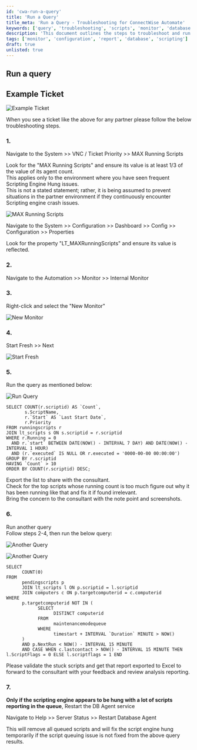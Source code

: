 ```yaml
---
id: 'cwa-run-a-query'
title: 'Run a Query'
title_meta: 'Run a Query - Troubleshooting for ConnectWise Automate'
keywords: ['query', 'troubleshooting', 'scripts', 'monitor', 'database']
description: 'This document outlines the steps to troubleshoot and run queries in ConnectWise Automate, specifically focusing on managing running scripts and addressing scripting engine issues. It includes detailed instructions on navigating the system, running specific SQL queries, and exporting results for further analysis.'
tags: ['monitor', 'configuration', 'report', 'database', 'scripting']
draft: true
unlisted: true
---
```

## Run a query

## Example Ticket

![Example Ticket](../../static/img/Scripting-Engine-Hung---Troubleshooting/image_1.png)

When you see a ticket like the above for any partner please follow the below troubleshooting steps.

### 1.
Navigate to the System >> VNC / Ticket Priority >> MAX Running Scripts

Look for the "MAX Running Scripts" and ensure its value is at least 1/3 of the value of its agent count.  
This applies only to the environment where you have seen frequent Scripting Engine Hung issues.  
This is not a stated statement; rather, it is being assumed to prevent situations in the partner environment if they continuously encounter Scripting engine crash issues.

![MAX Running Scripts](../../static/img/Scripting-Engine-Hung---Troubleshooting/image_2.png)

Navigate to the System >> Configuration >> Dashboard >> Config >> Configuration >> Properties

Look for the property "LT_MAXRunningScripts" and ensure its value is reflected.

### 2.
Navigate to the Automation >> Monitor >> Internal Monitor

### 3.
Right-click and select the "New Monitor"

![New Monitor](../../static/img/Scripting-Engine-Hung---Troubleshooting/image_3.png)

### 4.
Start Fresh >> Next

![Start Fresh](../../static/img/Scripting-Engine-Hung---Troubleshooting/image_4.png)

### 5.
Run the query as mentioned below:

![Run Query](../../static/img/Scripting-Engine-Hung---Troubleshooting/image_5.png)

```
SELECT COUNT(r.scriptid) AS `Count`,
       s.ScriptName,
       r.`Start` AS `Last Start Date`,
       r.Priority
FROM runningscripts r
JOIN lt_scripts s ON s.scriptid = r.scriptid
WHERE r.Running = 0
  AND r.`start` BETWEEN DATE(NOW() - INTERVAL 7 DAY) AND DATE(NOW() - INTERVAL 1 HOUR)
  AND (r.`executed` IS NULL OR r.executed = '0000-00-00 00:00:00')
GROUP BY r.scriptid
HAVING `Count` > 10
ORDER BY COUNT(r.scriptid) DESC;
```

Export the list to share with the consultant.  
Check for the top scripts whose running count is too much figure out why it has been running like that and fix it if found irrelevant.  
Bring the concern to the consultant with the note point and screenshots.

### 6.
Run another query  
Follow steps 2-4, then run the below query:

![Another Query](../../static/img/Scripting-Engine-Hung---Troubleshooting/image_6.png)

![Another Query](../../static/img/Scripting-Engine-Hung---Troubleshooting/image_7.png)

```
SELECT
      COUNT(0)
FROM
      pendingscripts p
      JOIN lt_scripts l ON p.scriptid = l.scriptid
      JOIN computers c ON p.targetcomputerid = c.computerid
WHERE
      p.targetcomputerid NOT IN (
            SELECT
                  DISTINCT computerid
            FROM
                  maintenancemodequeue
            WHERE
                  timestart + INTERVAL `Duration` MINUTE > NOW()
      )
      AND p.NextRun < NOW() - INTERVAL 15 MINUTE
      AND CASE WHEN c.lastcontact > NOW() - INTERVAL 15 MINUTE THEN l.ScriptFlags = 0 ELSE l.scriptflags = 1 END
```

Please validate the stuck scripts and get that report exported to Excel to forward to the consultant with your feedback and review analysis reporting.

### 7.
**Only if the scripting engine appears to be hung with a lot of scripts reporting in the queue**, Restart the DB Agent service

Navigate to Help >> Server Status >> Restart Database Agent

This will remove all queued scripts and will fix the script engine hung temporarily if the script queuing issue is not fixed from the above query results.




